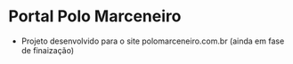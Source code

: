 # Portal Polo Marceneiro

- Projeto desenvolvido para o site polomarceneiro.com.br (ainda em fase de finaização)
